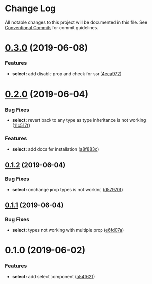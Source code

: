 # Change Log

All notable changes to this project will be documented in this file.
See [Conventional Commits](https://conventionalcommits.org) for commit guidelines.

# [0.3.0](https://github.com/tourepedia/tp-ui/compare/@tourepedia/select@0.2.0...@tourepedia/select@0.3.0) (2019-06-08)


### Features

* **select:** add disable prop and check for ssr ([4eca972](https://github.com/tourepedia/tp-ui/commit/4eca972))





# [0.2.0](https://github.com/tourepedia/tp-ui/compare/@tourepedia/select@0.1.2...@tourepedia/select@0.2.0) (2019-06-04)


### Bug Fixes

* **select:** revert back to any type as type inheritance is not working ([11c517f](https://github.com/tourepedia/tp-ui/commit/11c517f))


### Features

* **select:** add docs for installation ([a8f883c](https://github.com/tourepedia/tp-ui/commit/a8f883c))





## [0.1.2](https://github.com/tourepedia/tp-ui/compare/@tourepedia/select@0.1.1...@tourepedia/select@0.1.2) (2019-06-04)


### Bug Fixes

* **select:** onchange prop types is not working ([d57970f](https://github.com/tourepedia/tp-ui/commit/d57970f))





## [0.1.1](https://github.com/tourepedia/tp-ui/compare/@tourepedia/select@0.1.0...@tourepedia/select@0.1.1) (2019-06-04)


### Bug Fixes

* **select:** types not working with multiple prop ([e6fd07a](https://github.com/tourepedia/tp-ui/commit/e6fd07a))





# 0.1.0 (2019-06-02)


### Features

* **select:** add select component ([a54f621](https://github.com/tourepedia/tp-ui/commit/a54f621))
